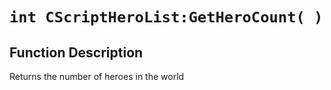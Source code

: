 # `int CScriptHeroList:GetHeroCount( )`
## Function Description
Returns the number of heroes in the world
